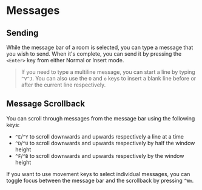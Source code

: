 # Messages

## Sending

While the message bar of a room is selected, you can type a message that you
wish to send. When it's complete, you can send it by pressing the `<Enter>`
key from either Normal or Insert mode.

> If you need to type a multiline message, you can start a line by typing
> `^V^J`.  You can also use the `O` and `o` keys to insert a blank line before
> or after the current line respectively.

## Message Scrollback

You can scroll through messages from the message bar using the following keys:

- `^E`/`^Y` to scroll downwards and upwards respectively a line at a time
- `^D`/`^U` to scroll downwards and upwards respectively by half the window height
- `^F`/`^B` to scroll downwards and upwards respectively by the window height

If you want to use movement keys to select individual messages, you can toggle
focus between the message bar and the scrollback by pressing `^Wm`. 
